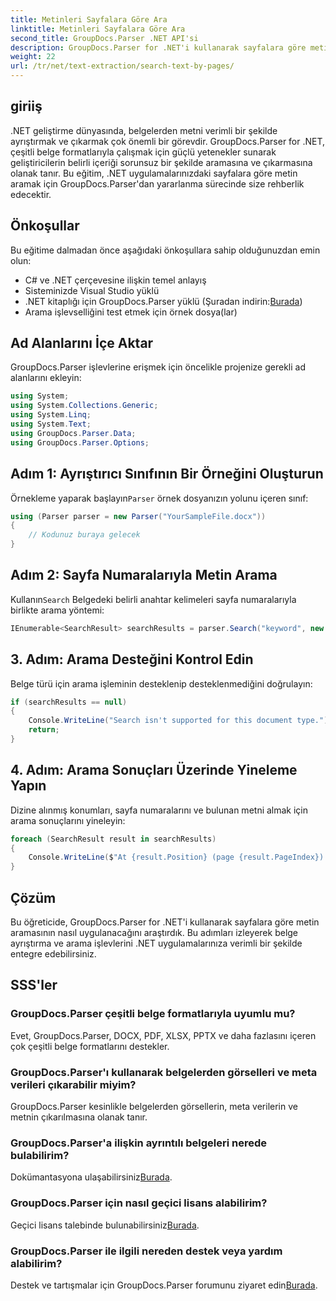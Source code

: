 ```yaml
---
title: Metinleri Sayfalara Göre Ara
linktitle: Metinleri Sayfalara Göre Ara
second_title: GroupDocs.Parser .NET API'si
description: GroupDocs.Parser for .NET'i kullanarak sayfalara göre metin aramayı öğrenin. .NET uygulamalarınızdaki belgelerden belirli içerikleri verimli bir şekilde çıkarın.
weight: 22
url: /tr/net/text-extraction/search-text-by-pages/
---
```

## giriiş
.NET geliştirme dünyasında, belgelerden metni verimli bir şekilde ayrıştırmak ve çıkarmak çok önemli bir görevdir. GroupDocs.Parser for .NET, çeşitli belge formatlarıyla çalışmak için güçlü yetenekler sunarak geliştiricilerin belirli içeriği sorunsuz bir şekilde aramasına ve çıkarmasına olanak tanır. Bu eğitim, .NET uygulamalarınızdaki sayfalara göre metin aramak için GroupDocs.Parser'dan yararlanma sürecinde size rehberlik edecektir.
## Önkoşullar
Bu eğitime dalmadan önce aşağıdaki önkoşullara sahip olduğunuzdan emin olun:
- C# ve .NET çerçevesine ilişkin temel anlayış
- Sisteminizde Visual Studio yüklü
-  .NET kitaplığı için GroupDocs.Parser yüklü (Şuradan indirin:[Burada](https://releases.groupdocs.com/parser/net/))
- Arama işlevselliğini test etmek için örnek dosya(lar)
## Ad Alanlarını İçe Aktar
GroupDocs.Parser işlevlerine erişmek için öncelikle projenize gerekli ad alanlarını ekleyin:
```csharp
using System;
using System.Collections.Generic;
using System.Linq;
using System.Text;
using GroupDocs.Parser.Data;
using GroupDocs.Parser.Options;
```
## Adım 1: Ayrıştırıcı Sınıfının Bir Örneğini Oluşturun
 Örnekleme yaparak başlayın`Parser` örnek dosyanızın yolunu içeren sınıf:
```csharp
using (Parser parser = new Parser("YourSampleFile.docx"))
{
    // Kodunuz buraya gelecek
}
```
## Adım 2: Sayfa Numaralarıyla Metin Arama
 Kullanın`Search` Belgedeki belirli anahtar kelimeleri sayfa numaralarıyla birlikte arama yöntemi:
```csharp
IEnumerable<SearchResult> searchResults = parser.Search("keyword", new SearchOptions(false, false, false, true));
```
## 3. Adım: Arama Desteğini Kontrol Edin
Belge türü için arama işleminin desteklenip desteklenmediğini doğrulayın:
```csharp
if (searchResults == null)
{
    Console.WriteLine("Search isn't supported for this document type.");
    return;
}
```
## 4. Adım: Arama Sonuçları Üzerinde Yineleme Yapın
Dizine alınmış konumları, sayfa numaralarını ve bulunan metni almak için arama sonuçlarını yineleyin:
```csharp
foreach (SearchResult result in searchResults)
{
    Console.WriteLine($"At {result.Position} (page {result.PageIndex}): {result.Text}");
}
```
## Çözüm
Bu öğreticide, GroupDocs.Parser for .NET'i kullanarak sayfalara göre metin aramasının nasıl uygulanacağını araştırdık. Bu adımları izleyerek belge ayrıştırma ve arama işlevlerini .NET uygulamalarınıza verimli bir şekilde entegre edebilirsiniz.

## SSS'ler
### GroupDocs.Parser çeşitli belge formatlarıyla uyumlu mu?
Evet, GroupDocs.Parser, DOCX, PDF, XLSX, PPTX ve daha fazlasını içeren çok çeşitli belge formatlarını destekler.
### GroupDocs.Parser'ı kullanarak belgelerden görselleri ve meta verileri çıkarabilir miyim?
GroupDocs.Parser kesinlikle belgelerden görsellerin, meta verilerin ve metnin çıkarılmasına olanak tanır.
### GroupDocs.Parser'a ilişkin ayrıntılı belgeleri nerede bulabilirim?
 Dokümantasyona ulaşabilirsiniz[Burada](https://tutorials.groupdocs.com/parser/net/).
### GroupDocs.Parser için nasıl geçici lisans alabilirim?
 Geçici lisans talebinde bulunabilirsiniz[Burada](https://purchase.groupdocs.com/temporary-license/).
### GroupDocs.Parser ile ilgili nereden destek veya yardım alabilirim?
 Destek ve tartışmalar için GroupDocs.Parser forumunu ziyaret edin[Burada](https://forum.groupdocs.com/c/parser/17).
